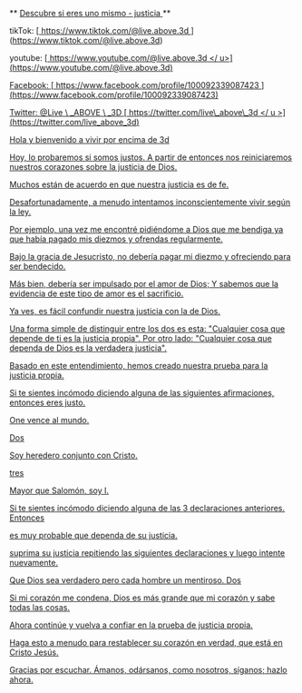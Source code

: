 ** <U> Descubre si eres uno mismo - justicia </u> **

tikTok:
[<u> https://www.tiktok.com/@live.above.3d </u >] (https://www.tiktok.com/@live.above.3d)

youtube:
[<u> https://www.youtube.com/@live.above.3d </ u>] (https://www.youtube.com/@live.above.3d)

Facebook:
[<u> https://www.facebook.com/profile/100092339087423 </U> ] (https://www.facebook.com/profile/100092339087423)

Twitter: @Live \ _ABOVE \ _3D
[<U> https://twitter.com/live\_above\_3d </ u >] (https://twitter.com/live_above_3d)

Hola y bienvenido a vivir por encima de 3d

Hoy, lo probaremos si somos justos. A partir de entonces nos reiniciaremos
nuestros corazones sobre la justicia de Dios.

Muchos están de acuerdo en que nuestra justicia es de fe.

Desafortunadamente, a menudo intentamos inconscientemente vivir según la ley.

Por ejemplo, una vez me encontré pidiéndome a Dios que me bendiga ya que había pagado
mis diezmos y ofrendas regularmente.

Bajo la gracia de Jesucristo, no debería pagar mi diezmo y ofreciendo
para ser bendecido.

Más bien, debería ser impulsado por el amor de Dios; Y sabemos que la evidencia
de este tipo de amor es el sacrificio.

Ya ves, es fácil confundir nuestra justicia con la de Dios.

Una forma simple de distinguir entre los dos es esta: "Cualquier cosa que depende de ti es la justicia propia".
Por otro lado: "Cualquier cosa que dependa de Dios es la verdadera justicia".

Basado en este entendimiento, hemos creado nuestra prueba para la justicia propia.

Si te sientes incómodo diciendo alguna de las siguientes afirmaciones, entonces
eres justo.

One
vence al mundo.

Dos

Soy heredero conjunto con Cristo.

tres

Mayor que Salomón, soy I.

Si te sientes incómodo diciendo alguna de las 3 declaraciones anteriores. Entonces

es muy probable que dependa de su justicia.

suprima su justicia repitiendo las siguientes declaraciones y
luego intente nuevamente.

Que Dios sea verdadero pero cada hombre un mentiroso.
Dos

Si mi corazón me condena, Dios es más grande que mi corazón y sabe todas las cosas.

Ahora continúe y vuelva a confiar en la prueba de justicia propia.

Haga esto a menudo para restablecer su corazón en verdad, que está en Cristo Jesús.

Gracias por escuchar.
Ámanos, odársanos, como nosotros, síganos; hazlo ahora.



